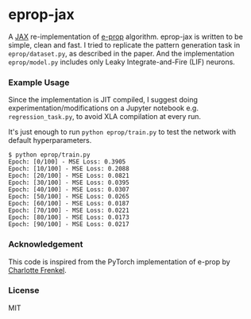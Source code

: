 # eprop-jax

A [JAX](https://github.com/google/jax) re-implementation of [e-prop](https://www.nature.com/articles/s41467-020-17236-y) algorithm. eprop-jax is written to be simple, clean and fast.
I tried to replicate the pattern generation task in `eprop/dataset.py`, as described in the paper. And the implementation `eprop/model.py` includes only Leaky Integrate-and-Fire (LIF) neurons.

### Example Usage

Since the implementation is JIT compiled, I suggest doing experimentation/modifications on a Jupyter notebook e.g. `regression_task.py`, to avoid XLA compilation at every run.

It's just enough to run `python eprop/train.py` to test the network with default hyperparameters. 

```
$ python eprop/train.py
Epoch: [0/100] - MSE Loss: 0.3905
Epoch: [10/100] - MSE Loss: 0.2088
Epoch: [20/100] - MSE Loss: 0.0821
Epoch: [30/100] - MSE Loss: 0.0395
Epoch: [40/100] - MSE Loss: 0.0307
Epoch: [50/100] - MSE Loss: 0.0265
Epoch: [60/100] - MSE Loss: 0.0187
Epoch: [70/100] - MSE Loss: 0.0221
Epoch: [80/100] - MSE Loss: 0.0173
Epoch: [90/100] - MSE Loss: 0.0217
```

### Acknowledgement

This code is inspired from the PyTorch implementation of e-prop by [Charlotte Frenkel](https://github.com/ChFrenkel).

### License

MIT
